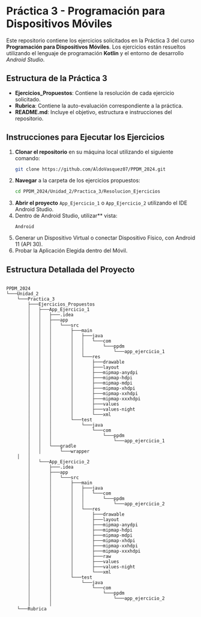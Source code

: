 # Práctica 3 - Programación para Dispositivos Móviles

Este repositorio contiene los ejercicios solicitados en la Práctica 3 del curso **Programación para Dispositivos Móviles**. Los ejercicios están resueltos utilizando el lenguaje de programación **Kotlin** y el entorno de desarrollo *Android Studio*.

## Estructura de la Práctica 3

- **Ejercicios_Propuestos**: Contiene la resolución de cada ejercicio solicitado.
- **Rubrica**: Contiene la auto-evaluación correspondiente a la práctica.
- **README.md**: Incluye el objetivo, estructura e instrucciones del repositorio.

## Instrucciones para Ejecutar los Ejercicios

1. **Clonar el repositorio** en su máquina local utilizando el siguiente comando:
    ```bash
    git clone https://github.com/AldoVasquez07/PPDM_2024.git
    ```
2. **Navegar** a la carpeta de los ejercicios propuestos:
    ```bash
    cd PPDM_2024/Unidad_2/Practica_3/Resolucion_Ejercicios
    ```
3. **Abrir el proyecto** `App_Ejercicio_1` o `App_Ejercicio_2` utilizando el IDE Android Studio.
4. Dentro de Android Studio, utilizar** vista:
    ```
    Android
    ```
5. Generar un Dispositivo Virtual o conectar Dispositivo Físico, con Android 11 (API 30).
6. Probar la Aplicación Elegida dentro del Móvil.

## Estructura Detallada del Proyecto

```plaintext

PPDM_2024
└───Unidad_2
    └───Practica_3
        ├───Ejercicios_Propuestos
        │   ├───App_Ejercicio_1
        │   │   ├───.idea
        │   │   ├───app
        │   │   │   └───src
        │   │   │       ├───main
        │   │   │       │   ├───java
        │   │   │       │   │   └───com
        │   │   │       │   │       └───ppdm
        │   │   │       │   │           └───app_ejercicio_1
        │   │   │       │   └───res
        │   │   │       │       ├───drawable
        │   │   │       │       ├───layout
        │   │   │       │       ├───mipmap-anydpi
        │   │   │       │       ├───mipmap-hdpi
        │   │   │       │       ├───mipmap-mdpi
        │   │   │       │       ├───mipmap-xhdpi
        │   │   │       │       ├───mipmap-xxhdpi
        │   │   │       │       ├───mipmap-xxxhdpi
        │   │   │       │       ├───values
        │   │   │       │       ├───values-night
        │   │   │       │       └───xml
        │   │   │       └───test
        │   │   │           └───java
        │   │   │               └───com
        │   │   │                   └───ppdm
        │   │   │                       └───app_ejercicio_1
        │   │   └───gradle
        │   │       └───wrapper
	│   │   
        │   └───App_Ejercicio_2
        │       ├───.idea
        │       ├───app
        │       │   └───src
        │       │       ├───main
        │       │       │   ├───java
        │       │       │   │   └───com
        │       │       │   │       └───ppdm
        │       │       │   │           └───app_ejercicio_2
        │       │       │   └───res
        │       │       │       ├───drawable
        │       │       │       ├───layout
        │       │       │       ├───mipmap-anydpi
        │       │       │       ├───mipmap-hdpi
        │       │       │       ├───mipmap-mdpi
        │       │       │       ├───mipmap-xhdpi
        │       │       │       ├───mipmap-xxhdpi
        │       │       │       ├───mipmap-xxxhdpi
        │       │       │       ├───raw
        │       │       │       ├───values
        │       │       │       ├───values-night
        │       │       │       └───xml
        │       │       └───test
        │       │           └───java
        │       │               └───com
        │       │                   └───ppdm
        │       │                       └───app_ejercicio_2
        │       │	
	└───Rubrica